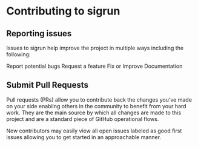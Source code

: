 # Contributing to sigrun

## Reporting issues
Issues to sigrun help improve the project in multiple ways including the following:

Report potential bugs
Request a feature
Fix or Improve Documentation

## Submit Pull Requests
Pull requests (PRs) allow you to contribute back the changes you've made on your side enabling others in the community to benefit from your hard work. They are the main source by which all changes are made to this project and are a standard piece of GitHub operational flows.

New contributors may easily view all open issues labeled as good first issues allowing you to get started in an approachable manner.